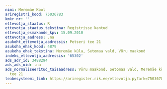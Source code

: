 ```yaml
---
nimi: Meremäe Kool
ariregistri_kood: 75036783
kmkr_nr: ''
ettevotja_staatus: R
ettevotja_staatus_tekstina: Registrisse kantud
ettevotja_esmakande_kpv: 15.09.2010
ettevotja_aadress: .na
asukoht_ettevotja_aadressis: Petseri tee 21
asukoha_ehak_kood: 4879
asukoha_ehak_tekstina: Meremäe küla, Setomaa vald, Võru maakond
indeks_ettevotja_aadressis: '65302'
ads_adr_id: 3488294
ads_ads_oid: .na
ads_normaliseeritud_taisaadress: Võru maakond, Setomaa vald, Meremäe küla, Petseri
  tee 21
teabesysteemi_link: https://ariregister.rik.ee/ettevotja.py?ark=75036783&ref=rekvisiidid
---
```

